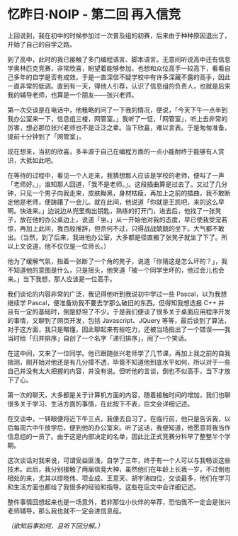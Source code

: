 # 忆昨日·NOIP - 第二回 再入信竞


上回说到，我在初中的时候参加过一次普及组的初赛，后来由于种种原因退出了，开始了自己的自学之路。

到了高中，此时的我已接触了多门编程语言、脚本语言。无意间听说高中还有信息学奥林匹克竞赛，非常欣喜，盼望着能够参加，也想和众位高手一较高下，看看自己多年的自学是否有成效。于是一直深信不疑学校中有许多深藏不露的高手，因此一直非常的低调。直到有一天，得他人引荐，认识了信息组的负责人，也就是后来我的辅导老师，也算是一个朋友——张兴老师。

第一次交谈是在电话中，他粗略的问了一下我的情况，便说，「今天下午一点半到我办公室来一下，信息组三楼，网管室。」我听了一怔，「网管室」，听上去非常的厉害，想必那位张兴老师也不是泛泛之辈。当下欣喜，难以言表。于是匆匆准备，提前十分钟到了「网管室」。

现在想来，当初的欣喜，多半源于自己在编程方面的一点小能耐终于能够有人赏识，大抵如此吧。

在等待的过程中，看见一个人走来，我猜想那人应该是学校的老师，便叫了一声「老师好。」，谁知那人回道，「我不是老师。」。这段插曲算是过去了。又过了几分钟，只见一个男子向我走来，皮肤黝黑，身材枯瘦，再加上之前的插曲，我不敢断定他是老师，便踌躇了一会儿。就在此间，他说道「你就是王凯吧，来的这么早啊。快进来。」边说边从兜里掏出钥匙，熟练的打开门，进去后，他找了一张凳子，放在他的办公桌边上，说道「坐。」从一开始他对我的态度，早已使我受宠若惊，再加上此间，我百般推辞，但奈何不过，只得战战兢兢的坐下。大气都不敢出。（当然，到了后来，我进他办公室，大多都是径直搬了张凳子就坐了下了。所以上文说道，他不仅仅是一位师长。）

他为了缓解气氛，指着一张断了一个角的凳子，说道「你猜这是怎么坏的？」，我不知道他的意图是什么，只是摇头，他笑道「被一个同学坐坏的，他过会儿也会来。」当下我想，那人应该是一位高手。

我们谈论的内容非常的广泛，我记得他听到我说初中学过一些 Pascal，以为我想继续学 Pascal，便准备劝我不要去学那么破旧的东西。但得知我想选报 C++ 并且有一定的基础时，倒是舒坦了不少。于是我们便谈了很多关于桌面应用程序开发的事情，又聊到了网页开发，包括 Javascript、JQuery 等等，最后谈到了算法，对于这方面，我只是略懂，因此聊起来有些吃力，还被当场指出了一个错误——我当时给「归并排序」自创了一个名字「递归排序」，闹了一个笑话。

在这中间，又来了一位同学。他已跟随张兴老师学了几节课，再加上我之前的自我揣测，刚开始对他还是有几分摸不透，毕竟不知道他到底水平如何，所以对于一些自己并没有太大把握的内容，并没有说。但听他的言谈，倒也不似高手，当下才放下了心。

第一次的聊天，大多都是关于计算机方面的内容，随着接触时间的增加，我们也聊很多关于学习、生活方面的事情，在此按下不表，后文会详细记述。

在交谈中，一转眼便将近下午三点，我便去自习了。在临行前，他只是告诉我，以后每周六中午放学后，便到他的办公室来。听了这话，我便知道，他愿意将我当作信息组的一员了。由于这是内部决定的名单，因此比正式竞赛分科早了整整半个学期。

这次谈话对我来说，可谓受益匪浅，自学了三年，终于有一个人可以与我畅谈这些技术。此后，我分别接触了两届信竞大神，虽然他们在年龄上长我一岁，不过倒也相处的来，尤其以缪晓伟、项业成、王意天、胡宇涛四位，交谈最多，他们在学习和生活方面也都给了我很多的经验和指导。这些在后文中会详细记述。

整件事情回想起来也是一场意外，若非那位小伙伴的举荐，恐怕我不一定会是张兴老师辅导，那么我也就不一定会进信息组。

*（欲知后事如何，且听下回分解。）*
